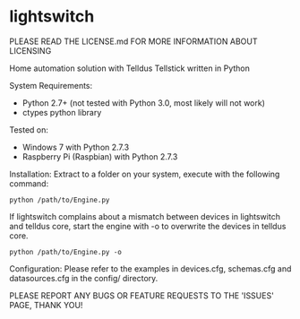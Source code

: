 lightswitch
==================================================================

PLEASE READ THE LICENSE.md FOR MORE INFORMATION ABOUT LICENSING

Home automation solution with Telldus Tellstick written in Python

System Requirements:
 - Python 2.7+ (not tested with Python 3.0, most likely will not work)
 - ctypes python library

Tested on:
 - Windows 7 with Python 2.7.3
 - Raspberry Pi (Raspbian) with Python 2.7.3

Installation:
 Extract to a folder on your system, execute with the following command:

 	python /path/to/Engine.py

 If lightswitch complains about a mismatch between devices in lightswitch and telldus core,
 start the engine with -o to overwrite the devices in telldus core.

 	python /path/to/Engine.py -o

 Configuration:
  Please refer to the examples in devices.cfg, schemas.cfg and datasources.cfg
  in the config/ directory.


 PLEASE REPORT ANY BUGS OR FEATURE REQUESTS TO THE 'ISSUES' PAGE, THANK YOU!